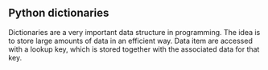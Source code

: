 ## Python dictionaries

Dictionaries are a very important data structure in programming. The idea is to store large amounts of data in an efficient way. Data item are accessed with a lookup key, which is stored together with the associated data for that key.